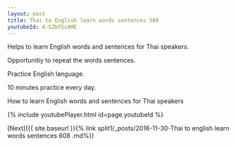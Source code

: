 ```yaml
---
layout: post
title: Thai to English learn words sentences 588 
youtubeId: A-SZbfScAME
---
```

 
 
Helps to learn English words and sentences for Thai speakers.

Opportunitiy to repeat the words sentences. 

Practice English language. 
 
10 minutes practice every day. 
 
How to learn English words and sentences for Thai speakers 
 
{% include youtubePlayer.html id=page.youtubeId %}
 
 
[Next]({{ site.baseurl }}{% link  split1/_posts/2016-11-30-Thai to english learn words sentences 608 .md%})
 
